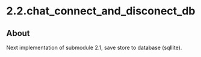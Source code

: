 # 2.2.chat_connect_and_disconect_db

## About
Next implementation of submodule 2.1, save store to database (sqllite).